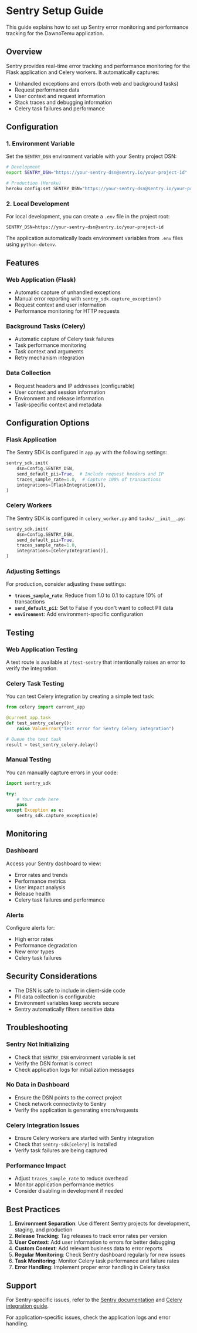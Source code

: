 # Sentry Setup Guide

This guide explains how to set up Sentry error monitoring and performance tracking for the DawnoTemu application.

## Overview

Sentry provides real-time error tracking and performance monitoring for the Flask application and Celery workers. It automatically captures:

- Unhandled exceptions and errors (both web and background tasks)
- Request performance data
- User context and request information
- Stack traces and debugging information
- Celery task failures and performance

## Configuration

### 1. Environment Variable

Set the `SENTRY_DSN` environment variable with your Sentry project DSN:

```bash
# Development
export SENTRY_DSN="https://your-sentry-dsn@sentry.io/your-project-id"

# Production (Heroku)
heroku config:set SENTRY_DSN="https://your-sentry-dsn@sentry.io/your-project-id"
```

### 2. Local Development

For local development, you can create a `.env` file in the project root:

```env
SENTRY_DSN=https://your-sentry-dsn@sentry.io/your-project-id
```

The application automatically loads environment variables from `.env` files using `python-dotenv`.

## Features

### Web Application (Flask)
- Automatic capture of unhandled exceptions
- Manual error reporting with `sentry_sdk.capture_exception()`
- Request context and user information
- Performance monitoring for HTTP requests

### Background Tasks (Celery)
- Automatic capture of Celery task failures
- Task performance monitoring
- Task context and arguments
- Retry mechanism integration

### Data Collection
- Request headers and IP addresses (configurable)
- User context and session information
- Environment and release information
- Task-specific context and metadata

## Configuration Options

### Flask Application
The Sentry SDK is configured in `app.py` with the following settings:

```python
sentry_sdk.init(
    dsn=Config.SENTRY_DSN,
    send_default_pii=True,  # Include request headers and IP
    traces_sample_rate=1.0,  # Capture 100% of transactions
    integrations=[FlaskIntegration()],
)
```

### Celery Workers
The Sentry SDK is configured in `celery_worker.py` and `tasks/__init__.py`:

```python
sentry_sdk.init(
    dsn=Config.SENTRY_DSN,
    send_default_pii=True,
    traces_sample_rate=1.0,
    integrations=[CeleryIntegration()],
)
```

### Adjusting Settings

For production, consider adjusting these settings:

- **`traces_sample_rate`**: Reduce from 1.0 to 0.1 to capture 10% of transactions
- **`send_default_pii`**: Set to False if you don't want to collect PII data
- **`environment`**: Add environment-specific configuration

## Testing

### Web Application Testing
A test route is available at `/test-sentry` that intentionally raises an error to verify the integration.

### Celery Task Testing
You can test Celery integration by creating a simple test task:

```python
from celery import current_app

@current_app.task
def test_sentry_celery():
    raise ValueError("Test error for Sentry Celery integration")

# Queue the test task
result = test_sentry_celery.delay()
```

### Manual Testing
You can manually capture errors in your code:

```python
import sentry_sdk

try:
    # Your code here
    pass
except Exception as e:
    sentry_sdk.capture_exception(e)
```

## Monitoring

### Dashboard
Access your Sentry dashboard to view:
- Error rates and trends
- Performance metrics
- User impact analysis
- Release health
- Celery task failures and performance

### Alerts
Configure alerts for:
- High error rates
- Performance degradation
- New error types
- Celery task failures

## Security Considerations

- The DSN is safe to include in client-side code
- PII data collection is configurable
- Environment variables keep secrets secure
- Sentry automatically filters sensitive data

## Troubleshooting

### Sentry Not Initializing
- Check that `SENTRY_DSN` environment variable is set
- Verify the DSN format is correct
- Check application logs for initialization messages

### No Data in Dashboard
- Ensure the DSN points to the correct project
- Check network connectivity to Sentry
- Verify the application is generating errors/requests

### Celery Integration Issues
- Ensure Celery workers are started with Sentry integration
- Check that `sentry-sdk[celery]` is installed
- Verify task failures are being captured

### Performance Impact
- Adjust `traces_sample_rate` to reduce overhead
- Monitor application performance metrics
- Consider disabling in development if needed

## Best Practices

1. **Environment Separation**: Use different Sentry projects for development, staging, and production
2. **Release Tracking**: Tag releases to track error rates per version
3. **User Context**: Add user information to errors for better debugging
4. **Custom Context**: Add relevant business data to error reports
5. **Regular Monitoring**: Check Sentry dashboard regularly for new issues
6. **Task Monitoring**: Monitor Celery task performance and failure rates
7. **Error Handling**: Implement proper error handling in Celery tasks

## Support

For Sentry-specific issues, refer to the [Sentry documentation](https://docs.sentry.io/platforms/python/flask/) and [Celery integration guide](https://docs.sentry.io/platforms/python/celery/).

For application-specific issues, check the application logs and error handling. 